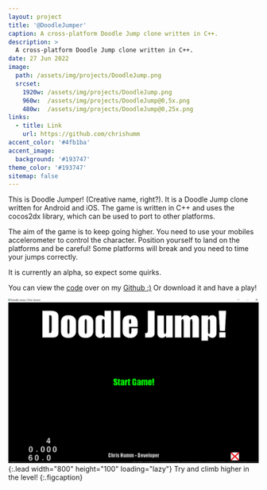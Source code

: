 ```yaml
---
layout: project
title: '@DoodleJumper'
caption: A cross-platform Doodle Jump clone written in C++.
description: >
  A cross-platform Doodle Jump clone written in C++.
date: 27 Jun 2022
image: 
  path: /assets/img/projects/DoodleJump.png
  srcset: 
    1920w: /assets/img/projects/DoodleJump.png
    960w:  /assets/img/projects/DoodleJump@0,5x.png
    480w:  /assets/img/projects/DoodleJump@0,25x.png
links:
  - title: Link
    url: https://github.com/chrishumm
accent_color: '#4fb1ba'
accent_image:
  background: '#193747'
theme_color: '#193747'
sitemap: false
---
```


This is Doodle Jumper! (Creative name, right?). It is a Doodle Jump clone written for Android and iOS.
The game is written in C++ and uses the cocos2dx library, which can be used to port to other platforms.

The aim of the game is to keep going higher. You need to use your mobiles accelerometer to control the character. Position yourself to land on the platforms and be careful! Some platforms will break and you need to time your jumps correctly.

It is currently an alpha, so expect some quirks.

You can view the [code](https://github.com/chrishumm/DoodleJumper) over on my [Github :)](https://www.github.com/chrishumm)
Or download it and have a play!

![Full-width image](/assets/img/projects/DoodleJump2.png){:.lead width="800" height="100" loading="lazy"}
Try and climb higher in the level!
{:.figcaption}
